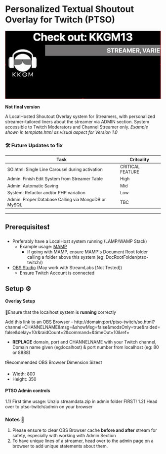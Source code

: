 # Personalized Textual Shoutout Overlay for Twitch (PTSO)

![PTSO Twitch (Alpha V0.3)](ptso-twitch-alphaV0.3.gif)

**Not final version**

A LocalHosted Shoutout Overlay system for Streamers, with personalized streamer-tailored liners about the streamer via ADMIN section. System accessible to Twitch Moderators and Channel Streamer only. *Example shown in template.html as visual aspect for Version 1.0*

### 🛠️ Future Updates to fix
|Task| Critcality |
|------|-------|
|SO.html: Single Line Carousel during activation| CRITICAL FEATURE | 
|Admin: Finish Edit System from Streamer Table| High |
|Admin: Automatic Saving|Mid|
|System: Refactor and/or PHP variation|Low|
|Admin: Proper Database Calling via MongoDB or MySQL|TBC|

-----
## Prerequisites❗
- Preferably have a LocalHost system running (LAMP/WAMP Stack)
    - Example usage: [MAMP](https://www.mamp.info/)
        - If going with MAMP, ensure MAMP's Document Root folder calling a folder above this system (eg: DocRootFolder/ptso-twitch/)
- [OBS Studio](https://obsproject.com) (May work with StreamLabs [Not Tested])
    - Ensure Twitch Account is connected

## Setup ⚙️
#### Overlay Setup
🚨Ensure that the localhost system is **running** correctly

Add this link to an OBS Browser - http://domain:port/ptso-twitch/so.html?channel=CHANNELNAME&msg=&showMsg=false&modsOnly=true&raided=false&delay=10r&raidCount=2&command=&timeOut=10&ref=

- **REPLACE** domain, port and CHANNELNAME with your Twitch channel, Domain name given (eg:localhost) & port number from localhost (eg: 80 or 8888)

❗Recommended OBS Browser Dimension Sizes❗
- Width: 800
- Height: 350

#### PTSO Admin controls
1.1) First time usage: Unzip streamdata.zip in admin folder FIRST!
1.2) Head over to ptso-twitch/admin on your browser

### Notes 📝
1) Please ensure to clear OBS Browser cache **before and after** stream for safety, especially with working with Admin Section
2) To have unique lines of a streamer, head over to the admin page on a browser to add unique statements about them.